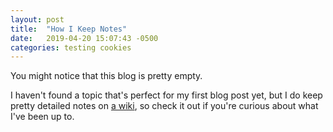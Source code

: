 ```yaml
---
layout: post
title:  "How I Keep Notes"
date:   2019-04-20 15:07:43 -0500
categories: testing cookies
---
```


You might notice that this blog is pretty empty.

I haven't found a topic that's perfect for my first blog post yet, but I do keep pretty detailed notes on [a wiki](https://github.com/ngozinwogwugwu/ngozinwogwugwu.github.io/wiki), so check it out if you're curious about what I've been up to.